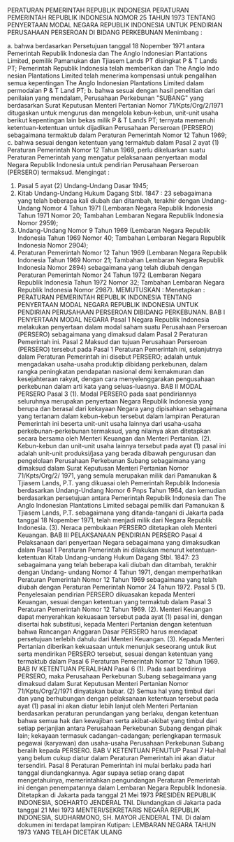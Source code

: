  PERATURAN PEMERINTAH REPUBLIK INDONESIA PERATURAN PEMERINTAH REPUBLIK INDONESIA NOMOR 25 TAHUN 1973 TENTANG PENYERTAAN MODAL NEGARA REPUBLIK INDONESIA UNTUK PENDIRIAN PERUSAHAAN PERSEROAN DI BIDANG PERKEBUNAN
Menimbang :

a. bahwa berdasarkan Persetujuan tanggal 18 Nopember 1971 antara Pemerintah Republik Indonesia dan The Anglo Indonesian Plantations Limited, pemilik Pamanukan dan Tjiasem Lands PT disingkat P & T Lands PT; Pemerintah Republik Indonesia telah memberikan dan The Anglo Indo nesian Plantations Limited telah menerima kompensasi untuk pengalihan semua kepentingan The Anglo Indonesian Plantations Limited dalam permodalan P & T Land PT;
b. bahwa sesuai dengan hasil penelitian dari penilaian yang mendalam, Perusahaan Perkebunan "SUBANG" yang berdasarkan Surat Keputusan Menteri Pertanian Nomor 71/Kpts/Org/2/1971 ditugaskan untuk mengurus dan mengelola kebun-kebun, unit-unit usaha berikut kepentingan lain bekas milik P & T Lands PT; ternyata memenuhi ketentuan-ketentuan untuk dijadikan Perusahaan Perseroan (PERSERO) sebagaimana termaktub dalam Peraturan Pemerintah Nomor 12 Tahun 1969;
c. bahwa sesuai dengan ketentuan yang termaktub dalam Pasal 2 ayat (1) Peraturan Pemerintah Nomor 12 Tahun 1969, perlu dikeluarkan suatu Peraturan Pemerintah yang mengatur pelaksanaan penyertaan modal Negara Republik Indonesia untuk pendirian Perusahaan Perseroan (PERSERO) termaksud.
Mengingat :

1. Pasal 5 ayat (2) Undang-Undang Dasar 1945;
2. Kitab Undang-Undang Hukum Dagang Stbl. 1847 : 23 sebagaimana yang telah beberapa kali diubah dan ditambah, terakhir dengan Undang-Undang Nomor 4 Tahun 1971 (Lembaran Negara Republik Indonesia Tahun 1971 Nomor 20; Tambahan Lembaran Negara Republik Indonesia Nomor 2959);
3. Undang-Undang Nomor 9 Tahun 1969 (Lembaran Negara Republik Indonesia Tahun 1969 Nomor 40; Tambahan Lembaran Negara Republik Indonesia Nomor 2904);
4. Peraturan Pemerintah Nomor 12 Tahun 1969 (Lembaran Negara Republik Indonesia Tahun 1969 Nomor 21; Tambahan Lembaran Negara Republik Indonesia Nomor 2894) sebagaimana yang telah diubah dengan Peraturan Pemerintah Nomor 24 Tahun 1972 (Lembaran Negara Republik Indonesia Tahun 1972 Nomor 32; Tambahan Lembaran Negara Republik Indonesia Nomor 2987).
MEMUTUSKAN :
 Menetapkan : PERATURAN PEMERINTAH REPUBLIK INDONESIA TENTANG PENYERTAAN MODAL NEGARA REPUBLIK INDONESIA UNTUK PENDIRIAN PERUSAHAAN PERSEROAN DIBIDANG PERKEBUNAN.
BAB I PENYERTAAN MODAL NEGARA
Pasal 1
Negara Republik Indonesia melakukan penyertaan dalam modal saham suatu Perusahaan Perseroan (PERSERO) sebagaimana yang dimaksud dalam Pasal 2 Peraturan Pemerintah ini.
Pasal 2
Maksud dan tujuan Perusahaan Perseroan (PERSERO) tersebut pada Pasal 1 Peraturan Pemerintah ini, selanjutnya dalam Peraturan Pemerintah ini disebut PERSERO; adalah untuk mengadakan usaha-usaha produktip dibidang perkebunan, dalam rangka peningkatan pendapatan nasional demi kemakmuran dan kesejahteraan rakyat, dengan cara menyelenggarakan pengusahaan perkebunan dalam arti kata yang seluas-luasnya.
BAB II MODAL PERSERO
Pasal 3
(1). Modal PERSERO pada saat pendiriannya seluruhnya merupakan penyertaan Negara Republik Indonesia yang berupa dan berasal dari kekayaan Negara yang dipisahkan sebagaimana yang tertanam dalam kebun-kebun tersebut dalam lampiran Peraturan Pemerintah ini beserta unit-unit usaha lainnya dari usaha-usaha perkebunan-perkebunan termaksud, yang nilainya akan ditetapkan secara bersama oleh Menteri Keuangan dan Menteri Pertanian.
(2). Kebun-kebun dan unit-unit usaha lainnya tersebut pada ayat (1) pasal ini adalah unit-unit produksi/jasa yang berada dibawah pengurusan dan pengelolaan Perusahaan Perkebunan Subang sebagaimana yang dimaksud dalam Surat Keputusan Menteri Pertanian Nomor 71/Kpts/Org/2/ 1971, yang semula merupakan milik dari Pamanukan & Tjiasem Lands, P.T. yang dikuasai oleh Pemerintah Republik Indonesia berdasarkan Undang-Undang Nomor 6 Pnps Tahun 1964, dan kemudian berdasarkan persetujuan antara Pemerintah Republik Indonesia dan The Anglo Indonesian Plantations Limited sebagai pemilik dari Pamanukan & Tjiasem Lands, P.T. sebagaimana yang ditanda-tangani di Jakarta pada tanggal 18 Nopember 1971, telah menjadi milik dari Negara Republik Indonesia.
(3). Neraca pembukaan PERSERO ditetapkan oleh Menteri Keuangan.
BAB III PELAKSANAAN PENDIRIAN PERSERO
Pasal 4
Pelaksanaan dari penyertaan Negara sebagaimana yang dimaksudkan dalam Pasal 1 Peraturan Pemerintah ini dilakukan menurut ketentuan-ketentuan Kitab Undang-undang Hukum Dagang Stbl. 1847: 23 sebagaimana yang telah beberapa kali diubah dan ditambah, terakhir dengan Undang- undang Nomor 4 Tahun 1971, dengan memperhatikan Peraturan Pemerintah Nomor 12 Tahun 1969 sebagaimana yang telah diubah dengan Peraturan Pemerintah Nomor 24 Tahun 1972.
Pasal 5
(1). Penyelesaian pendirian PERSERO dikuasakan kepada Menteri Keuangan, sesuai dengan ketentuan yang termaktub dalam Pasal 3 Peraturan Pemerintah Nomor 12 Tahun 1969.
(2). Menteri Keuangan dapat menyerahkan kekuasaan tersebut pada ayat (1) pasal ini, dengan disertai hak substitusi, kepada Menteri Pertanian dengan ketentuan bahwa Rancangan Anggaran Dasar PERSERO harus mendapat persetujuan terlebih dahulu dari Menteri Keuangan.
(3). Kepada Menteri Pertanian diberikan kekuasaan untuk menunjuk seseorang untuk ikut serta mendirikan PERSERO tersebut, sesuai dengan ketentuan yang termaktub dalam Pasal 6 Peraturan Pemerintah Nomor 12 Tahun 1969.
BAB IV KETENTUAN PERALIHAN
Pasal 6
(1). Pada saat berdirinya PERSERO, maka Perusahaan Perkebunan Subang sebagaimana yang dimaksud dalam Surat Keputusan Menteri Pertanian Nomor 71/Kpts/Org/2/1971 dinyatakan bubar.
(2) Semua hal yang timbul dari dan yang berhubungan dengan pelaksanaan ketentuan tersebut pada ayat (1) pasal ini akan diatur lebih lanjut oleh Menteri Pertanian berdasarkan peraturan perundangan yang berlaku, dengan ketentuan bahwa semua hak dan kewajiban serta akibat-akibat yang timbul dari setiap perjanjian antara Perusahaan Perkebunan Subang dengan pihak lain; kekayaan termasuk cadangan-cadangan; perlengkapan termasuk pegawai (karyawan) dan usaha-usaha Perusahaan Perkebunan Subang beralih kepada PERSERO.
BAB V KETENTUAN PENUTUP
Pasal 7
Hal-hal yang belum cukup diatur dalam Peraturan Pemerintah ini akan diatur tersendiri.
Pasal 8
Peraturan Pemerintah ini mulai berlaku pada hari tanggal diundangkannya. Agar supaya setiap orang dapat mengetahuinya, memerintahkan pengundangan Peraturan Pemerintah ini dengan penempatannya dalam Lembaran Negara Republik Indonesia. Ditetapkan di Jakarta pada tanggal 21 Mei 1973 PRESIDEN REPUBLIK INDONESIA, SOEHARTO JENDERAL TNI. Diundangkan di Jakarta pada tanggal 21 Mei 1973 MENTERI/SEKRETARIS NEGARA REPUBLIK INDONESIA, SUDHARMONO, SH. MAYOR JENDERAL TNI. Di dalam dokumen ini terdapat lampiran Kutipan: LEMBARAN NEGARA TAHUN 1973 YANG TELAH DICETAK ULANG